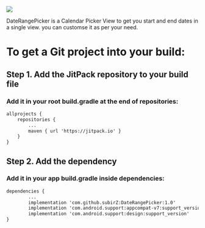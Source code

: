 [![](https://jitpack.io/v/subirZ/DateRangePicker.svg)](https://jitpack.io/#subirZ/DateRangePicker)

DateRangePicker is a Calendar Picker View to get you start and end dates in a single view. you can customse it as per your need.

# To get a Git project into your build:

## Step 1. Add the JitPack repository to your build file

### Add it in your root build.gradle at the end of repositories:

```xml
allprojects {
    repositories {
        ...
        maven { url 'https://jitpack.io' }
    }
}
```

## Step 2. Add the dependency

### Add it in your app build.gradle inside dependencies:
```xml
dependencies {
        ...
        implementation 'com.github.subirZ:DateRangePicker:1.0'
        implementation 'com.android.support:appcompat-v7:support_version'
        implementation 'com.android.support:design:support_version'
}
```
